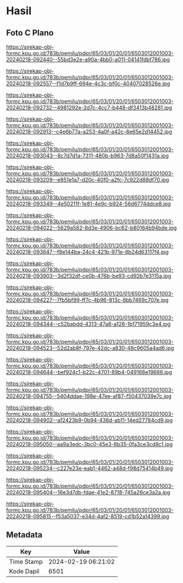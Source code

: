 # Hasil

## Foto C Plano

https://sirekap-obj-formc.kpu.go.id/783b/pemilu/pdpr/65/03/01/20/01/6503012001003-20240218-092440--55bd3e2e-a90a-4bb0-a011-04141fdbf786.jpg

https://sirekap-obj-formc.kpu.go.id/783b/pemilu/pdpr/65/03/01/20/01/6503012001003-20240218-092557--f1d7b9ff-694e-4c3c-bf0c-40407028526e.jpg

https://sirekap-obj-formc.kpu.go.id/783b/pemilu/pdpr/65/03/01/20/01/6503012001003-20240218-092732--4981292e-2d7c-4cc7-b448-df3413b48281.jpg

https://sirekap-obj-formc.kpu.go.id/783b/pemilu/pdpr/65/03/01/20/01/6503012001003-20240218-092913--c4e6b77a-a253-4a0f-a42c-8e65e2d14452.jpg

https://sirekap-obj-formc.kpu.go.id/783b/pemilu/pdpr/65/03/01/20/01/6503012001003-20240218-093043--8c7d7d1a-7311-480b-b963-7d8a50f1431a.jpg

https://sirekap-obj-formc.kpu.go.id/783b/pemilu/pdpr/65/03/01/20/01/6503012001003-20240218-093209--e851e1a7-d20c-40f0-a2fc-7c922d88df70.jpg

https://sirekap-obj-formc.kpu.go.id/783b/pemilu/pdpr/65/03/01/20/01/6503012001003-20240218-093349--4e50211f-1e81-4e9c-b924-56d6774ddce8.jpg

https://sirekap-obj-formc.kpu.go.id/783b/pemilu/pdpr/65/03/01/20/01/6503012001003-20240218-094022--5629a582-8d3e-4906-bc62-b80164b94bde.jpg

https://sirekap-obj-formc.kpu.go.id/783b/pemilu/pdpr/65/03/01/20/01/6503012001003-20240218-093647--f8e144ba-24c4-421b-971e-8b24d63117f4.jpg

https://sirekap-obj-formc.kpu.go.id/783b/pemilu/pdpr/65/03/01/20/01/6503012001003-20240218-093903--3d2f32df-ce0b-476b-be93-cd92b7e3115a.jpg

https://sirekap-obj-formc.kpu.go.id/783b/pemilu/pdpr/65/03/01/20/01/6503012001003-20240218-094227--7fb5bf99-ff7c-4b96-813c-8bb7469c707e.jpg

https://sirekap-obj-formc.kpu.go.id/783b/pemilu/pdpr/65/03/01/20/01/6503012001003-20240218-094344--c52babdd-4313-47a8-a126-1b171959c3e4.jpg

https://sirekap-obj-formc.kpu.go.id/783b/pemilu/pdpr/65/03/01/20/01/6503012001003-20240218-094523--52d2ab8f-797e-42dc-a830-48c9605a4ad6.jpg

https://sirekap-obj-formc.kpu.go.id/783b/pemilu/pdpr/65/03/01/20/01/6503012001003-20240218-094644--bef924c1-b22c-4701-89b4-049166e19686.jpg

https://sirekap-obj-formc.kpu.go.id/783b/pemilu/pdpr/65/03/01/20/01/6503012001003-20240218-094755--5404ddae-198e-47ee-af87-f50437039e7c.jpg

https://sirekap-obj-formc.kpu.go.id/783b/pemilu/pdpr/65/03/01/20/01/6503012001003-20240218-094902--a12423b9-0b94-436d-ab11-14ed27784cd9.jpg

https://sirekap-obj-formc.kpu.go.id/783b/pemilu/pdpr/65/03/01/20/01/6503012001003-20240218-095050--aa9a3edc-3bc0-45e3-8b35-0fa3ce3cd8c1.jpg

https://sirekap-obj-formc.kpu.go.id/783b/pemilu/pdpr/65/03/01/20/01/6503012001003-20240218-095234--c227e23e-eab1-4462-a48d-f98d75414b49.jpg

https://sirekap-obj-formc.kpu.go.id/783b/pemilu/pdpr/65/03/01/20/01/6503012001003-20240218-095404--16e3d7db-fdae-41e2-8718-745a26ce3a2a.jpg

https://sirekap-obj-formc.kpu.go.id/783b/pemilu/pdpr/65/03/01/20/01/6503012001003-20240218-095815--f53a5037-e34d-4af2-8519-cd1b52a14399.jpg


## Metadata

| Key        | Value               |
| ---------- | ------------------- |
| Time Stamp | 2024-02-19 06:21:02 |
| Kode Dapil | 6501                |



